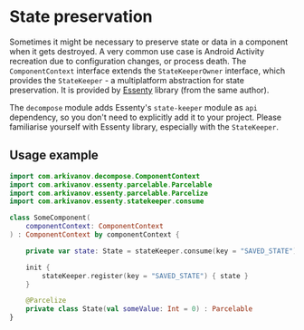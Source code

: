 # State preservation

Sometimes it might be necessary to preserve state or data in a component when it gets destroyed. A very common use case is Android Activity recreation due to configuration changes, or process death. The `ComponentContext` interface extends the `StateKeeperOwner` interface, which provides the `StateKeeper` - a multiplatform abstraction for state preservation. It is provided by [Essenty](https://github.com/arkivanov/Essenty) library (from the same author).

The `decompose` module adds Essenty's `state-keeper` module as `api` dependency, so you don't need to explicitly add it to your project. Please familiarise yourself with Essenty library, especially with the `StateKeeper`.

## Usage example

```kotlin
import com.arkivanov.decompose.ComponentContext
import com.arkivanov.essenty.parcelable.Parcelable
import com.arkivanov.essenty.parcelable.Parcelize
import com.arkivanov.essenty.statekeeper.consume

class SomeComponent(
    componentContext: ComponentContext
) : ComponentContext by componentContext {

    private var state: State = stateKeeper.consume(key = "SAVED_STATE") ?: State()

    init {
        stateKeeper.register(key = "SAVED_STATE") { state }
    }

    @Parcelize
    private class State(val someValue: Int = 0) : Parcelable
}
```